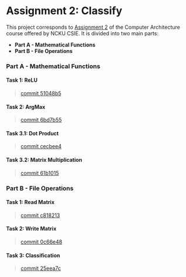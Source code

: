 # Assignment 2: Classify


This project corresponds to [Assignment 2](https://hackmd.io/@sysprog/2024-arch-homework2) of the Computer Architecture course offered by NCKU CSIE. It is divided into two main parts:<br> 
* **Part A - Mathematical Functions**
* **Part B - File Operations**

### Part A - Mathematical Functions
#### Task 1: ReLU
> [commit 51048b5](https://github.com/sysprog21/classify-rv32i/commit/51048b50b624bff1240d0175474fbf65430f262a)
#### Task 2: ArgMax
> [commit 6bd7b55](https://github.com/sysprog21/classify-rv32i/commit/6bd7b552d2649b8a6bfb57631963a1e0809d63a9)
#### Task 3.1: Dot Product
> [commit cecbee4](https://github.com/sysprog21/classify-rv32i/commit/cecbee4413d149fe70917b289c46cacd6cb91165)
#### Task 3.2: Matrix Multiplication
> [commit 61b1015](https://github.com/sysprog21/classify-rv32i/commit/61b10150d79e68f05a07f9b357c97941152e0af6)

### Part B - File Operations
#### Task 1: Read Matrix
> [commit c818213](https://github.com/sysprog21/classify-rv32i/commit/c818213c36a87cb28799c8b53572adfa6b94ce06)
#### Task 2: Write Matrix
> [commit 0c66e48](https://github.com/sysprog21/classify-rv32i/commit/0c66e48faa65c6e65d96dc27b5dda3f6f2922a24)
#### Task 3: Classification
> [commit 25eea7c](https://github.com/sysprog21/classify-rv32i/commit/25eea7c68a7cc3baffcfea392b697f0f748b3bb6)
